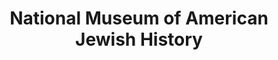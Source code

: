 ---
layout: repo
title: "National Museum of American Jewish History"
id: 14315
permalink: repos/14315/
---